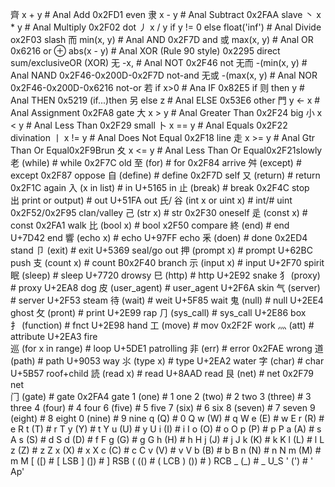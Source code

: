 齊						x + y										                                # Anal Add						  0x2FD1	    even
隶						x - y										                                # Anal Subtract			 0x2FAA		    slave
丶 						x * y										                                # Anal Multiply			 0x2F02		    dot
丿 						x / y if y != 0 else float('inf')		# Anal Divide			    ox2F03		   slash
而						min(x, y)									                           # Anal AND					   0x2F7D		   and
或						max(x, y)									                           # Anal OR						 0x6216		     or
⊕						abs(x - y)									                        # Anal XOR (Rule 90 style)		0x2295	direct sum/exclusiveOR  (XOR)
无						-x,		 									                                    # Anal NOT						0x2F46			not
无‍而				  -(min(x, y)						                                  # Anal NAND	0x2F46-0x200D-0x2F7D    not-and
无‍或				  -(max(x, y)						                                  # Anal NOR	0x2F46-0x200D-0x6216	  not-or
若					     if x>0										                                # Ana IF						0x82E5		        if
则					     then y										                                # Anal THEN					0x5219		  (if...)then
另					     else z										                                # Anal ELSE					0x53E6		   other
門					     y ← x										                                    # Anal Assignment 0x2FA8		 gate
大				         x > y										                                    # Anal Greater Than	0x2F24	    big
小				         x < y										                                    # Anal Less Than      0x2F29		 small
卜					     x == y										                                   # Anal Equals			0x2F22			divination
丨					     x != y										                                   # Anal Does Not Equal	0x2F18	line
走					     x >= y										                                   # Anal Gtr Than Or Equal0x2F9Brun
夊					     x <= y										                                   # Anal Less Than Or Equal0x2F21slowly
老					    (while)									                                    # while						   0x2F7C		    old
至					    (for)										                                    # for						0x2F84			arrive
舛					    (except)									                             # except						0x2F87			oppose
自					    (define)							                            		# define						0x2F7D	 		self
又					    (return)								                               	# return						0x2F1C			again
入					    (x in list)									                            # in								  U+5165			in
止					    (break)							                                    		# break							0x2F4C		stop	 
出					     print or output)							                    # out							   U+51FA			out	
氏/ 谷			    (int x or uint x)							                    # int/# uint	0x2F52/0x2F95	clan/valley 
己					    (str x)			                                    							# str					       	 0x2F30	oneself	
辵					    (const x)									                                # const						  0x2FA1    walk
比					    (bool x)									                               	# bool					          x2F50			compare
終					    (end)								                                    		# end						     U+7D42		    end
響					    (echo x)								                            		# echo							U+97FF		   echo
釆					    (doen)								                                   		    # done						0x2ED4			stand
卩					    (exit)									                                    	# exit						   U+5369	seal/go out
押					    (prompt x)									                                # prompt				   U+62BC		  push
支					    (count x)								                                	# count						   B0x2F40		branch
⽰					    (input x)								                                	# input						   U+2F70	spirit		
眠					    (sleep)									                                    	# sleep						  U+7720		drowsy
⺒					    (http)									                                    	# http							 U+2E92	    snake
⺨					    (proxy)									                                	# proxy							   U+2EA8		 dog
⽪					    (user_agent)			                            					# user_agent		 U+2F6A		   skin
⽓					    (server)							                                		# server					    U+2F53		 steam
待					    (wait)								                                    		# weit							 U+5F85	   wait	
⻤					    (null)							                                    			# null							 U+2EE4	      ghost
⺙					    (pront)								                                   		# print							   U+2E99		 rap
⺆					    (sys_call)							                            		# sys_call					U+2E86		  box	
⺘					    (function)								                            	# fnct								U+2E98		 hand
工					    (move)										                                    # mov						0x2F2F			work
⺣					    (att)										                                    # attribute					U+2EA3		fire	
巡					   (for x in range)						                           	# loop								 U+5DE1		   patrolling
非					   (err)									                                    	# error							 0x2FAE		wrong
道					   (path)								                                       		# path							 U+9053			way
⺢					   (type x)								                                   		# type								U+2EA2		water
字					   (char)							                                    			# char						     U+5B57		roof+child
読					   (read x)				    		            	                            	# read						    U+8AAD		read
艮					    (net)							                                               	# net							 0x2F79	net		
⻔					    (gate)			                                            					# gate							0x2FA4		gate
1					    (one)								                                            	# 1										    one
2					    (two)						                                                   		# 2										two
3					    (three)							                                            	# 3											three
4					    (four)					    		                                            # 4											four
6					    (five)						                                                		# 5										five
7					    (six)								                                               	# 6									    six
8					    (seven)						                                                	# 7											seven
9					    (eight)								                                            # 8											eight
0					    (nine)							                                                    # 9										nine
q					    (Q)	    							                                               		# 0										Q
w					    (W)		    								                                            # q									    W
e					    (E)			    						                                              	# w									    E
r					    (R)				        				                                               	# e										R
t					    (T)						    	                                        				# r										T
y					    (Y)						                                        	    				# t										Y
u					    (U)								                                            			# y										U
i					    (I)								                                        	    		# i										I
o					    (O)										    	                                        # o										O
p					    (P)						                                        					    # p										P
a					    (A) 									                                           		# s	    								A
s					    (S)	    									                                           	# d										S
d			            (D)		    			                                        						# f										F
g					    (G)			    				                                        				# g									    G
h					    (H)				    					                                        		# h										H
j					    (J)					    				                                        		# j										J
k					    (K)						    	                                        				# k										K
l					    (L)							                                            				# l										L
z					    (Z)								    			                                        # z										Z
x					    (X)									    	                                        	# x										X
c					    (C)										                                             	# c										C
v					    (V) 							                                           				# v										V
b					    (B)	    						                                        				# b										B
n					    (N)		        			                                        					# n										N
m					    (M)				    					                                           		# m										M
[					    ([)					    	                                        					# [										LSB
]					    (])						    	                           				                # ]										RSB
(					    (()							    			                                        	# (										LCB
)					    ())								    		                                    	    # )								   	    RCB
_					    (_)				                                        					    		# _									    U_S
'   				      (')									    		                                        # '								    Ap'
